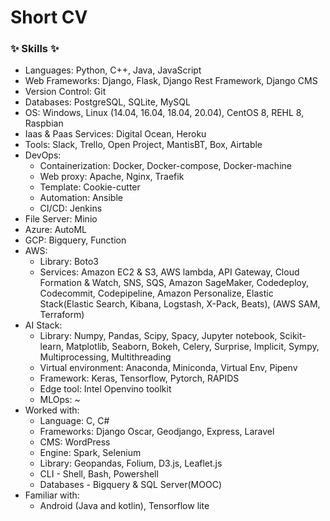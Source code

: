 # Short CV

### ✨ Skills ✨
-	Languages: Python, C++, Java, JavaScript
-	Web Frameworks: Django, Flask, Django Rest Framework, Django CMS
-	Version Control: Git
-	Databases: PostgreSQL, SQLite, MySQL
-	OS: Windows, Linux (14.04, 16.04, 18.04, 20.04), CentOS 8, REHL 8, Raspbian
-	Iaas & Paas Services: Digital Ocean, Heroku
-	Tools: Slack, Trello, Open Project, MantisBT, Box, Airtable
-   DevOps: 
    - Containerization: Docker, Docker-compose, Docker-machine
    - Web proxy: Apache, Nginx, Traefik
    - Template: Cookie-cutter
    - Automation: Ansible
    - CI/CD: Jenkins
-   File Server: Minio
-   Azure: AutoML
-   GCP: Bigquery, Function
-	AWS: 
    - Library: Boto3
    - Services: Amazon EC2 & S3, AWS lambda, API Gateway, Cloud Formation & Watch, SNS, SQS, Amazon SageMaker, Codedeploy, Codecommit, Codepipeline, Amazon Personalize, Elastic Stack(Elastic Search, Kibana, Logstash, X-Pack, Beats), (AWS SAM, Terraform)
-	AI Stack: 
    -	Library: Numpy, Pandas, Scipy, Spacy, Jupyter notebook, Scikit-learn, Matplotlib, Seaborn, Bokeh, Celery, Surprise, Implicit, Sympy, Multiprocessing, Multithreading
    -   Virtual environment: Anaconda, Miniconda, Virtual Env, Pipenv
    -	Framework: Keras, Tensorflow, Pytorch, RAPIDS
    -	Edge tool: Intel Openvino toolkit
    -	MLOps: ~
-	Worked with: 
    - Language: C, C#
    - Frameworks: Django Oscar, Geodjango, Express, Laravel
    - CMS: WordPress
    - Engine: Spark, Selenium
    - Library: Geopandas, Folium, D3.js, Leaflet.js
    - CLI - Shell, Bash, Powershell
    - Databases -  Bigquery & SQL Server(MOOC)
-	Familiar with: 
    -	Android (Java and kotlin), Tensorflow lite

